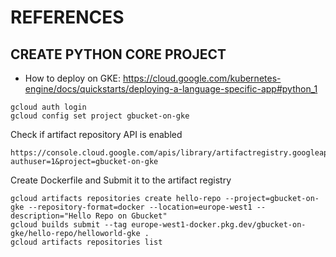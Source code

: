 # REFERENCES

## CREATE PYTHON CORE PROJECT

* How to deploy on GKE: https://cloud.google.com/kubernetes-engine/docs/quickstarts/deploying-a-language-specific-app#python_1

```
gcloud auth login
gcloud config set project gbucket-on-gke
```


Check if artifact repository API is enabled

```
https://console.cloud.google.com/apis/library/artifactregistry.googleapis.com?authuser=1&project=gbucket-on-gke
```

Create Dockerfile and Submit it to the artifact registry

```
gcloud artifacts repositories create hello-repo --project=gbucket-on-gke --repository-format=docker --location=europe-west1 --description="Hello Repo on Gbucket"
gcloud builds submit --tag europe-west1-docker.pkg.dev/gbucket-on-gke/hello-repo/helloworld-gke .
gcloud artifacts repositories list
```

## 


